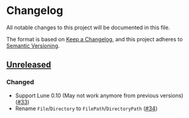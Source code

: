 # Changelog

All notable changes to this project will be documented in this file.

The format is based on [Keep a Changelog](https://keepachangelog.com/en/1.1.0/),
and this project adheres to [Semantic Versioning](https://semver.org/spec/v2.0.0.html).

## [Unreleased]

### Changed

- Support Lune 0.10 (May not work anymore from previous versions) ([#33](https://github.com/jiwonz/lune-pathfs/pull/33))
- Rename `File`/`Directory` to `FilePath`/`DirectoryPath` ([#34](https://github.com/jiwonz/lune-pathfs/pull/34))

[unreleased]: https://github.com/jiwonz/lune-pathfs/compare/main...HEAD
